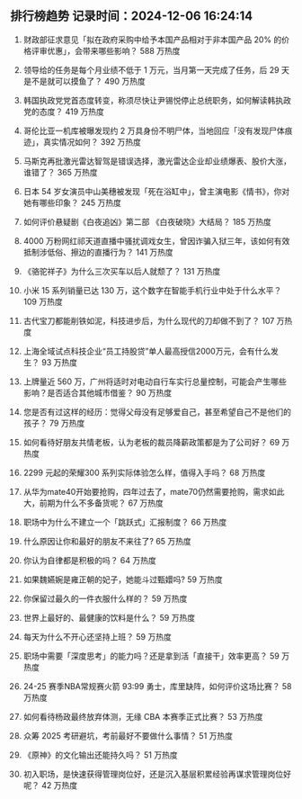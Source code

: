 
## 排行榜趋势 记录时间：2024-12-06 16:24:14
  
  1. 财政部征求意见「拟在政府采购中给予本国产品相对于非本国产品 20% 的价格评审优惠」，会带来哪些影响？ 588 万热度
    
  2. 领导给的任务是每个月业绩不低于 1 万元，当月第一天完成了任务，后 29 天是不是就可以摸鱼了？ 490 万热度
    
  3. 韩国执政党党首态度转变，称须尽快让尹锡悦停止总统职务，如何解读韩执政党的态度？ 419 万热度
    
  4. 哥伦比亚一机库被曝发现约 2 万具身份不明尸体，当地回应「没有发现尸体痕迹」，真实情况如何？ 392 万热度
    
  5. 马斯克再批激光雷达智驾是错误选择，激光雷达企业却业绩爆表、股价大涨，谁错了？ 365 万热度
    
  6. 日本 54 岁女演员中山美穗被发现「死在浴缸中」，曾主演电影《情书》，你对她有哪些印象？ 245 万热度
    
  7. 如何评价悬疑剧《白夜追凶》第二部 《白夜破晓》大结局？ 185 万热度
    
  8. 4000 万粉网红祁天道直播中骚扰调戏女生，曾因诈骗入狱三年，该如何有效抵制涉低俗、擦边的直播行为？ 141 万热度
    
  9. 《骆驼祥子》为什么三次买车以后人就颓了？ 131 万热度
    
  10. 小米 15 系列销量已达 130 万，这个数字在智能手机行业中处于什么水平？ 109 万热度
    
  11. 古代宝刀都能削铁如泥，科技进步后，为什么现代的刀却做不到了？ 107 万热度
    
  12. 上海全域试点科技企业“员工持股贷”单人最高授信2000万元，会有什么发生？ 93 万热度
    
  13. 上牌量近 560 万，广州将适时对电动自行车实行总量控制，可能会产生哪些影响？是否适合其他城市借鉴？ 90 万热度
    
  14. 您是否有过这样的经历：觉得父母没有足够爱自己，甚至希望自己不是他们的孩子？ 79 万热度
    
  15. 如何看待好朋友共情老板，认为老板的裁员降薪政策都是为了公司好？ 69 万热度
    
  16. 2299 元起的荣耀300 系列实际体验怎么样，值得入手吗？ 68 万热度
    
  17. 从华为mate40开始要抢购，四年过去了，mate70仍然需要抢购，需求如此大，前期为什么不多备货呢？ 67 万热度
    
  18. 职场中为什么不建立一个「跳跃式」汇报制度？ 66 万热度
    
  19. 什么原因让你和最好的朋友不来往了? 65 万热度
    
  20. 你认为自律都是积极的吗？ 64 万热度
    
  21. 如果魏嬿婉是雍正朝的妃子，她能斗过甄嬛吗? 59 万热度
    
  22. 你保留过最久的一件衣服什么样的？ 59 万热度
    
  23. 世界上最好的、最健康的饮料是什么？ 59 万热度
    
  24. 每天为什么不开心还坚持上班？ 59 万热度
    
  25. 职场中需要「深度思考」的能力吗？还是拿到活「直接干」效率更高？ 59 万热度
    
  26. 24-25 赛季NBA常规赛火箭 93:99 勇士，库里缺阵，如何评价这场比赛？ 58 万热度
    
  27. 如何看待杨政最终放弃体测，无缘 CBA 本赛季正式比赛？ 53 万热度
    
  28. 众筹 2025 考研避坑，考前最好不要做什么事情？ 51 万热度
    
  29. 《原神》的文化输出还能持久吗？ 51 万热度
    
  30. 初入职场，是快速获得管理岗位好，还是沉入基层积累经验再谋求管理岗位好呢？ 42 万热度
    